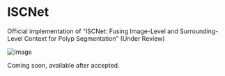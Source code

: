 # ISCNet
Official implementation of “ISCNet: Fusing Image-Level and Surrounding-Level Context for Polyp Segmentation” (Under Review)




![image]()












Coming soon, available after accepted.
